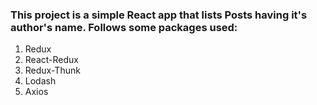 ### This project is a simple **React** app that lists Posts having it's author's name. Follows some packages used:

1. Redux
2. React-Redux
3. Redux-Thunk
4. Lodash
5. Axios